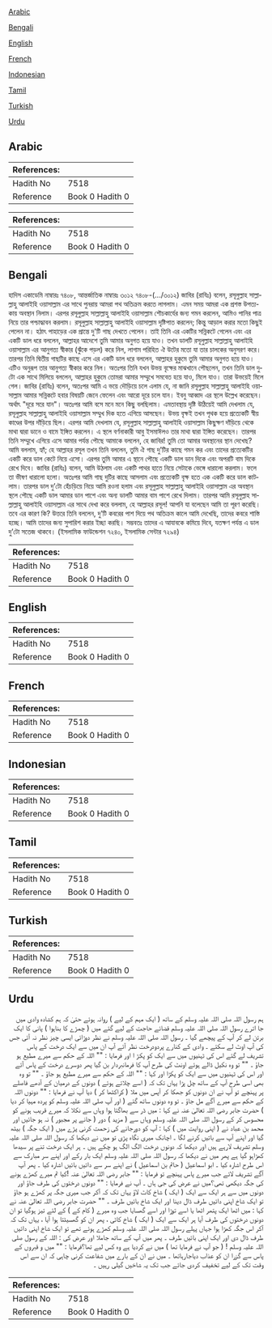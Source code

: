 [Arabic](#arabic)

[Bengali](#bengali)

[English](#english)

[French](#french)

[Indonesian](#indonesian)

[Tamil](#tamil)

[Turkish](#turkish)

[Urdu](#urdu)

## Arabic


<div dir="rtl" lang="ar" style={{fontSize:'larger',backgroundColor:'#f8f9fa',padding:20}}>

</div>
<div style={{backgroundColor:'#f8f9fa',padding:20, marginBottom: 10}}><table> <thead> <tr> <th>References:</th> <th></th> </tr> </thead> <tbody><tr><td>Hadith No</td><td>7518</td></tr><tr><td>Reference</td><td>Book 0 Hadith 0</td></tr></tbody></table></div>


<div dir="rtl" lang="ar" style={{fontSize:'larger',backgroundColor:'#f8f9fa',padding:20}}>

</div>
<div style={{backgroundColor:'#f8f9fa',padding:20, marginBottom: 10}}><table> <thead> <tr> <th>References:</th> <th></th> </tr> </thead> <tbody><tr><td>Hadith No</td><td>7518</td></tr><tr><td>Reference</td><td>Book 0 Hadith 0</td></tr></tbody></table></div>

## Bengali


<div dir="ltr" lang="bn" style={{fontSize:'larger',backgroundColor:'#f8f9fa',padding:20}}>
হাদিস একাডেমি নাম্বারঃ ৭৪০৮, আন্তর্জাতিক নাম্বারঃ ৩০১২ ৭৪০৮-(.../৩০১২) জাবির (রাযিঃ) বলেন, রসূলুল্লাহ সাল্লাল্লাহু আলাইহি ওয়াসাল্লাম এর সাথে পুনরায় আমরা পথ অতিক্রম করতে লাগলাম। এমন সময় আমরা এক প্রশস্ত উপত্যকায় অবস্থান নিলাম। এরপর রসূলুল্লাহ সাল্লাল্লাহু আলাইহি ওয়াসাল্লাম শৌচকার্যের জন্য গমন করলেন, আমিও পানির পাত্র নিয়ে তার পশ্চাদ্ধাবন করলাম। রসূলুল্লাহ সাল্লাল্লাহু আলাইহি ওয়াসাল্লাম দৃষ্টিপাত করলেন; কিন্তু আড়াল করার মতো কিছুই পেলেন না। হঠাৎ পাহাড়ের এক প্রান্তে দু'টি গাছ দেখতে পেলেন। তাই তিনি এর একটির সন্নিকটে গেলেন এবং এর একটি ডাল ধরে বললেন, আল্লাহর আদেশে তুমি আমার অনুগত হয়ে যাও। তখন ডালটি রসূলুল্লাহ সাল্লাল্লাহু আলাইহি ওয়াসাল্লাম এর আনুগত্য স্বীকার (ঝুঁকে পড়ল) করে নিল, লাগাম পরিহিত ঐ উটের মতো যা তার চালকের অনুসরণ করে। তারপর তিনি দ্বিতীয় গাছটির কাছে এসে এর একটি ডাল ধরে বললেন, আল্লাহর হুকুমে তুমি আমার অনুগত হয়ে যাও। এটিও অনুরূপ তার আনুগত্য স্বীকার করে নিল। অতঃপর তিনি যখন উভয় বৃক্ষের মাঝখানে পৌছলেন, তখন তিনি ডাল দুটাে এক সাথে মিলিয়ে বললেন, আল্লাহর হুকুমে তোমরা আমার সম্মুখে সমবেত হয়ে যাও, মিলে যাও। তারা উভয়েই মিলে গেল। জাবির (রাযিঃ) বলেন, অতঃপর আমি এ ভয়ে দৌড়িয়ে চলে এলাম যে, না জানি রসূলুল্লাহ সাল্লাল্লাহু আলাইহি ওয়াসাল্লাম আমার সন্নিকটে হবার বিষয়টি জেনে ফেলেন এবং আরো দূরে চলে যান। ইবনু আব্বাদ এর স্থলে উল্লেখ করেছেন। অর্থাৎ "দূরে সরে যান"। অতঃপর আমি বসে মনে মনে কিছু বলছিলাম। এমতাবস্থায় দৃষ্টি উঠিয়েই আমি দেখলাম যে, রসূলুল্লাহ সাল্লাল্লাহু আলাইহি ওয়াসাল্লাম সম্মুখ দিক হতে এগিয়ে আসছেন। উভয় বৃক্ষই তখন পৃথক হয়ে প্রত্যেকটি স্বীয় কাণ্ডের উপর দাঁড়িয়ে ছিল। এরপর আমি দেখলাম যে, রসূলুল্লাহ সাল্লাল্লাহু আলাইহি ওয়াসাল্লাম কিছুক্ষণ দাঁড়িয়ে থেকে মাথা দ্বারা ডানে ও বামে ইঙ্গিত করলেন। এ স্থলে বর্ণনাকারী আবু ইসমাঈলও তার মাথা দ্বারা ইঙ্গিত করেছেন। তারপর তিনি সম্মুখে এগিয়ে এসে আমার পর্যন্ত পৌছে আমাকে বললেন, হে জাবির! তুমি তো আমার অবস্থানের স্থান দেখেছ? আমি বললাম, হ্যাঁ; হে আল্লাহর রসূল তখন তিনি বললেন, তুমি ঐ গাছ দু’টির কাছে গমন কর এবং তাদের প্রত্যেকটির একটি করে ডাল কেটে নিয়ে এসো। এরপর তুমি আমার এ স্থানে পৌছে একটি ডাল ডান দিকে এবং অপরটি বাম দিকে রেখে দিবে। জাবির (রাযিঃ) বলেন, আমি উঠলাম এবং একটি পাথর হাতে নিয়ে সেটাকে ভেঙ্গে ধারালো করলাম। ফলে তা ভীষণ ধারালো হলো। অতঃপর আমি গাছ দুটির কাছে আসলাম এবং প্রত্যেকটি বৃক্ষ হতে এক একটি করে ডাল কাটলাম। তারপর ডাল দু’টো হেঁচড়িয়ে নিয়ে আমি রওনা হলাম এবং রসূলুল্লাহ সাল্লাল্লাহু আলাইহি ওয়াসাল্লাম এর অবস্থান স্থলে পৌছে একটি ডাল আমার ডান পাশে এবং অন্য ডালটি আমার বাম পাশে রেখে দিলাম। তারপর আমি রসূলুল্লাহ সাল্লাল্লাহু আলাইহি ওয়াসাল্লাম এর সাথে দেখা করে বললাম, হে আল্লাহর রসূল! আপনি যা বলেছেন আমি তা পূরণ করেছি। তবে এর কারণ কি? উত্তরে তিনি বললেন, দু’টি কবরের পাশ দিয়ে পথ অতিক্রম কালে আমি দেখেছি, তাদের কবরে শাস্তি হচ্ছে। আমি তাদের জন্য সুপারিশ করার ইচ্ছা করছি। সম্ভবতঃ তাদের এ আযাবকে কমিয়ে দিবে, যতক্ষণ পর্যন্ত এ ডাল দু’টো সতেজ থাকবে। (ইসলামিক ফাউন্ডেশন ৭২৪০, ইসলামিক সেন্টার ৭২৯৪)
</div>
<div style={{backgroundColor:'#f8f9fa',padding:20, marginBottom: 10}}><table> <thead> <tr> <th>References:</th> <th></th> </tr> </thead> <tbody><tr><td>Hadith No</td><td>7518</td></tr><tr><td>Reference</td><td>Book 0 Hadith 0</td></tr></tbody></table></div>

## English


<div dir="ltr" lang="en" style={{fontSize:'larger',backgroundColor:'#f8f9fa',padding:20}}>

</div>
<div style={{backgroundColor:'#f8f9fa',padding:20, marginBottom: 10}}><table> <thead> <tr> <th>References:</th> <th></th> </tr> </thead> <tbody><tr><td>Hadith No</td><td>7518</td></tr><tr><td>Reference</td><td>Book 0 Hadith 0</td></tr></tbody></table></div>

## French


<div dir="ltr" lang="fr" style={{fontSize:'larger',backgroundColor:'#f8f9fa',padding:20}}>

</div>
<div style={{backgroundColor:'#f8f9fa',padding:20, marginBottom: 10}}><table> <thead> <tr> <th>References:</th> <th></th> </tr> </thead> <tbody><tr><td>Hadith No</td><td>7518</td></tr><tr><td>Reference</td><td>Book 0 Hadith 0</td></tr></tbody></table></div>

## Indonesian


<div dir="ltr" lang="id" style={{fontSize:'larger',backgroundColor:'#f8f9fa',padding:20}}>

</div>
<div style={{backgroundColor:'#f8f9fa',padding:20, marginBottom: 10}}><table> <thead> <tr> <th>References:</th> <th></th> </tr> </thead> <tbody><tr><td>Hadith No</td><td>7518</td></tr><tr><td>Reference</td><td>Book 0 Hadith 0</td></tr></tbody></table></div>

## Tamil


<div dir="ltr" lang="ta" style={{fontSize:'larger',backgroundColor:'#f8f9fa',padding:20}}>

</div>
<div style={{backgroundColor:'#f8f9fa',padding:20, marginBottom: 10}}><table> <thead> <tr> <th>References:</th> <th></th> </tr> </thead> <tbody><tr><td>Hadith No</td><td>7518</td></tr><tr><td>Reference</td><td>Book 0 Hadith 0</td></tr></tbody></table></div>

## Turkish


<div dir="ltr" lang="tr" style={{fontSize:'larger',backgroundColor:'#f8f9fa',padding:20}}>

</div>
<div style={{backgroundColor:'#f8f9fa',padding:20, marginBottom: 10}}><table> <thead> <tr> <th>References:</th> <th></th> </tr> </thead> <tbody><tr><td>Hadith No</td><td>7518</td></tr><tr><td>Reference</td><td>Book 0 Hadith 0</td></tr></tbody></table></div>

## Urdu


<div dir="rtl" lang="ur" style={{fontSize:'larger',backgroundColor:'#f8f9fa',padding:20}}>
ہم رسول اللہ صلی اللہ علیہ وسلم کے ساتھ ( ایک مہم کے لیے ) روانہ ہوئے حتیٰ کہ ہم کشادہ وادی میں جا اترے رسول اللہ صلی اللہ علیہ وسلم قضائے حاجت کے لیے گئے میں ( چمڑے کا بناہوا ) پانی کا ایک برتن لے کر آپ کے پیچھے گیا ۔ رسول اللہ صلی اللہ علیہ وسلم نے نظر دوڑائی ایسی چیز نظر نہ آئی جس کی آپ اوٹ لے سکتے ۔ وادی کے کنارے پردودرخت نظر آئے آپ ان میں سے ایک درخت کے پاس تشریف لے گئے اس کی ٹہنیوں میں سے ایک کو پکڑ ا اور فرمایا : "" اللہ کے حکم سے میرے مطیع ہو جاؤ ۔ "" تو وہ نکیل ڈالے ہوئے اونٹ کی طرح آپ کا فرمانبردار بن گیا پھر دوسرے درخت کے پاس آئے اور اس کی ٹہنیوں میں سے ایک کو پکڑا اور کہا : "" اللہ کے حکم سے میرے مطیع ہو جاؤ ۔ "" تو وہ بھی اسی طرح آپ کے ساتھ چل پڑا یہاں تک کہ ( اسے چلاتے ہوئے ) دونوں کے درمیان کے آدھے فاصلے پر پہنچے تو آپ نے ان دونوں کو جھکا کر آپس میں ملا ( کراکٹھا کر ) دیا آپ نے فرمایا : "" دونوں اللہ کے حکم سے میرے آگے مل جاؤ ۔ تو وہ دونوں ساتھ گئے ( اور آپ صلی اللہ علیہ وسلم کو پردہ مہیا کر دیا ) حضرت جابر رضی اللہ تعالیٰ عنہ نے کہا : میں ڈر سے بھاگتا ہوا وہاں سے نکلا کہ میرے قریب ہونے کو محسوس کر کے رسول اللہ صلی اللہ علیہ وسلم وہاں سے ( مزید ) دور ( جانے پر مجبور ) نہ ہو جائیں اور محمد بن عباد نے ( اپنی روایت میں ) کہا : آپ کو دورجانے کی زحمت کرنی پڑے میں ( ایک جگہ ) بیٹھ گیا اور اپنے آپ سے باتیں کرنے لگا ۔ اچانک میری نگاہ پڑی تو میں نے دیکھا کہ رسول اللہ صلی اللہ علیہ وسلم تشریف لارہے ہیں اور دیکھا کہ دونوں درخت الگ الگ ہو چکے ہیں ۔ ہر ایک درخت تنے پر سیدھا کھڑاہو گیا ہے پھر میں نے دیکھا کہ رسول اللہ صلی اللہ علیہ وسلم ایک بار رکے اور اپنے سر مبارک سے اس طرح اشارہ کیا ۔ ابو اسماعیل ( حاتم بن اسماعیل ) نے اپنے سر سے دائیں بائیں اشارہ کیا ۔ پھر آپ آگے تشریف لائے جب میرے پاس پہنچے تو فرمایا : "" جابر رضی اللہ تعالیٰ عنہ !کیا تم میرے کھڑے ہونے کی جگہ دیکھی تھی؟میں نے عرض کی جی ہاں ۔ آپ نے فرمایا : "" دونوں درختوں کی طرف جاؤ اور دونوں میں سے ہر ایک سے ایک ( ایک ) شاخ کاٹ لاؤ یہاں تک کہ آکر جب میری جگہ پر کھڑے ہو جاؤ تو ایک شاخ اپنی دائیں طرف ڈال دینا اور ایک شاخ بائیں طرف ۔ "" حضرت جابر رضی اللہ تعالیٰ عنہ نے کہا : میں اٹھا ایک پتھر اٹھا یا اسے توڑا اور اسے گھسایا جب وہ میرے ( کام کے ) کے لئے تیز ہوگیا تو ان دونوں درختوں کی طرف آیا ہر ایک سے ایک ( ایک ) شاخ کاٹی ، پھر ان کو گھسیٹتا ہوا آیا ، یہاں تک کہ آکر اس جگہ کھڑا ہوا جہاں پہلے رسول اللہ صلی اللہ علیہ وسلم کھڑے ہوئے تھے تو ایک شاخ اپنی دائیں طرف ڈال دی اور ایک اپنی بائیں طرف ۔ پھر میں آپ کے ساتھ جاملا اور عرض کی : اللہ کے رسول صلی اللہ علیہ وسلم ! ( جو آپ نے فرمایا تھا ) میں نے کردیا ہے وہ کس لیے تھا؟فرمایا : "" میں و قبروں کے پاس سے گزرا ان کو عذاب دیاجارہاتھا ۔ میں نے ان کے بارے میں شفاعت کرنی چاہی کہ ان سے اس وقت تک کے لیے تخفیف کردی جائے جب تک یہ شاخیں گیلی رہیں ۔
</div>
<div style={{backgroundColor:'#f8f9fa',padding:20, marginBottom: 10}}><table> <thead> <tr> <th>References:</th> <th></th> </tr> </thead> <tbody><tr><td>Hadith No</td><td>7518</td></tr><tr><td>Reference</td><td>Book 0 Hadith 0</td></tr></tbody></table></div>